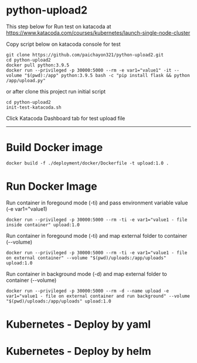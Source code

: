 # python-upload2
This step below for Run test on katacoda at
https://www.katacoda.com/courses/kubernetes/launch-single-node-cluster

Copy script below on katacoda console for test

```
git clone https://github.com/paichayon321/python-upload2.git
cd python-upload2
docker pull python:3.9.5
docker run --privileged -p 30000:5000 --rm -e var1="value1" -it --volume "$(pwd):/app" python:3.9.5 bash -c "pip install flask && python /app/upload.py"
```
or after clone this project run initial script 
```
cd python-upload2
init-test-katacoda.sh
```

Click Katacoda Dashboard tab for test upload file

---

# Build Docker image
```
docker build -f ./deployment/docker/Dockerfile -t upload:1.0 .
```

# Run Docker Image
Run container in foregound mode (-ti) and pass environment variable value (-e var1="value1)
```
docker run --privileged -p 30000:5000 --rm -ti -e var1="value1 - file inside container" upload:1.0
```

Run container in foregound mode (-ti) and map external folder to container (--volume)
```
docker run --privileged -p 30000:5000 --rm -ti -e var1="value1 - file on external container" --volume "$(pwd)/uploads:/app/uploads" upload:1.0
```

Run container in background mode (-d) and map external folder to container (--volume)
```
docker run --privileged -p 30000:5000 --rm -d --name upload -e var1="value1 - file on external container and run background" --volume "$(pwd)/uploads:/app/uploads" upload:1.0
```

# Kubernetes - Deploy by yaml


# Kubernetes - Deploy by helm
